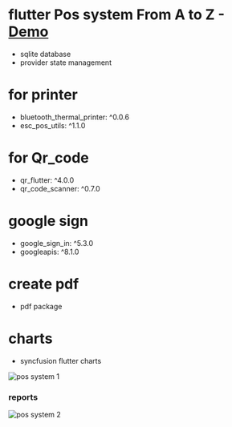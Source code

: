 # flutter Pos system  From A to Z -  <a href="">Demo</a>

- sqlite database 
- provider state management

# for printer
-  bluetooth_thermal_printer: ^0.0.6
-  esc_pos_utils: ^1.1.0
# for Qr_code 
- qr_flutter: ^4.0.0
- qr_code_scanner: ^0.7.0 

# google sign 
- google_sign_in: ^5.3.0
-  googleapis: ^8.1.0
# create pdf 
-  pdf package
# charts 
- syncfusion flutter charts

![pos system 1](https://user-images.githubusercontent.com/78031951/174441858-c21db5f1-854c-45ef-b91d-25e0d8c593a7.png)

### reports
![pos system 2](https://user-images.githubusercontent.com/78031951/174441862-177f4a4a-7294-4e39-b481-3e6e89c6a97f.png)


